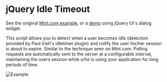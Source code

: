 # jQuery Idle Timeout

See the original [Mint.com example](https//www.erichynds.com/examples/jquery-idle-timeout/example-mint.htm), or a [demo](https//www.erichynds.com/examples/jquery-idle-timeout/example-dialog.htm) using jQuery UI's dialog widget.

This script allows you to detect when a user becomes idle (detection provided by Paul Irish's idletimer plugin) and notify the user his/her session
is about to expire.  Similar to the technique seen on Mint.com.  Polling requests are automatically sent to the server at a configurable
interval, maintaining the users session while s/he is using your application for long periods of time.

![Example](https//www.erichynds.com/examples/jquery-idle-timeout/screenshot.gif)
